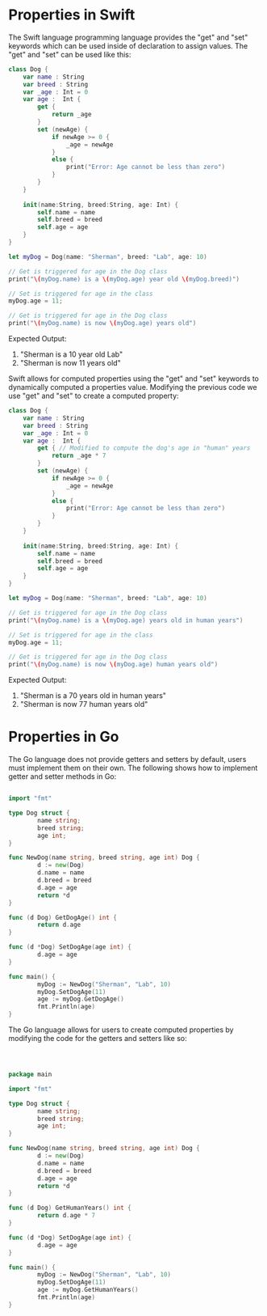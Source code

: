 # Properties in Swift

The Swift language programming language provides the "get" and "set" keywords which can be used inside of declaration to assign values. The "get" and "set" can be used like this:

```swift
class Dog {
    var name : String
    var breed : String
    var _age : Int = 0
    var age :  Int {
        get {
            return _age
        }
        set (newAge) {
            if newAge >= 0 {
                _age = newAge
            }
            else {
                print("Error: Age cannot be less than zero")
            }
        }
    }
    
    init(name:String, breed:String, age: Int) {
        self.name = name
        self.breed = breed
        self.age = age
    }
}

let myDog = Dog(name: "Sherman", breed: "Lab", age: 10)

// Get is triggered for age in the Dog class
print("\(myDog.name) is a \(myDog.age) year old \(myDog.breed)")

// Set is triggered for age in the class
myDog.age = 11;

// Get is triggered for age in the Dog class
print("\(myDog.name) is now \(myDog.age) years old")
```
Expected Output:
1. "Sherman is a 10 year old Lab"
1. "Sherman is now 11 years old"

Swift allows for computed properties using the "get" and "set" keywords to dynamically computed a properties value. Modifying the previous code we use "get" and "set" to create a computed property:

```swift
class Dog {
    var name : String
    var breed : String
    var _age : Int = 0
    var age :  Int {
        get { // Modified to compute the dog's age in "human" years
            return _age * 7
        }
        set (newAge) {
            if newAge >= 0 {
                _age = newAge
            }
            else {
                print("Error: Age cannot be less than zero")
            }
        }
    }
    
    init(name:String, breed:String, age: Int) {
        self.name = name
        self.breed = breed
        self.age = age
    }
}

let myDog = Dog(name: "Sherman", breed: "Lab", age: 10)

// Get is triggered for age in the Dog class
print("\(myDog.name) is a \(myDog.age) years old in human years")

// Set is triggered for age in the class
myDog.age = 11;

// Get is triggered for age in the Dog class
print("\(myDog.name) is now \(myDog.age) human years old")
```

Expected Output:
1. "Sherman is a 70 years old in human years"
1. "Sherman is now 77 human years old"

# Properties in Go

The Go language does not provide getters and setters by default, users must implement them on their own. The following shows how to implement getter and setter methods in Go:

```go

import "fmt"

type Dog struct {
        name string;
        breed string;
        age int;
}

func NewDog(name string, breed string, age int) Dog {
        d := new(Dog)
        d.name = name
        d.breed = breed
        d.age = age
        return *d
}

func (d Dog) GetDogAge() int {
        return d.age
}

func (d *Dog) SetDogAge(age int) {
        d.age = age
}

func main() {
        myDog := NewDog("Sherman", "Lab", 10)
        myDog.SetDogAge(11)
        age := myDog.GetDogAge()
        fmt.Println(age)
}
```

The Go language allows for users to create computed properties by modifying the code for the getters and setters like so:

```go



package main

import "fmt"

type Dog struct {
        name string;
        breed string;
        age int;
}

func NewDog(name string, breed string, age int) Dog {
        d := new(Dog)
        d.name = name
        d.breed = breed
        d.age = age
        return *d
}

func (d Dog) GetHumanYears() int {
        return d.age * 7
}

func (d *Dog) SetDogAge(age int) {
        d.age = age
}

func main() {
        myDog := NewDog("Sherman", "Lab", 10)
        myDog.SetDogAge(11)
        age := myDog.GetHumanYears()
        fmt.Println(age)
}
```
